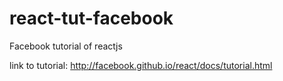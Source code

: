 # react-tut-facebook
Facebook tutorial of reactjs

link to tutorial:
http://facebook.github.io/react/docs/tutorial.html
